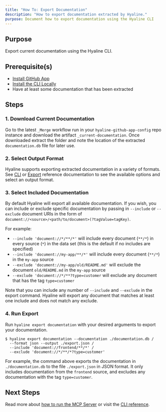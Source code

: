 ```yaml
---
title: "How To: Export Documentation"
description: "How to export documentation extracted by Hyaline."
purpose: Document how to export documentation using the Hyaline CLI
---
```

## Purpose
Export current documentation using the Hyaline CLI.

## Prerequisite(s)
- [Install GitHub App](./install-github-app.md)
- [Install the CLI Locally](./install-cli-locally.md)
- Have at least some documentation that has been extracted

## Steps

### 1. Download Current Documentation
Go to the latest `_Merge` workflow run in your `hyaline-github-app-config` repo instance and download the artifact `_current-documentation`. Once downloaded extract the folder and note the location of the extracted `documentation.db` file for later use.

### 2. Select Output Format
Hyaline supports exporting extracted documentation in a variety of formats. See [CLI](../reference/cli.md) or [Export](../reference/export.md) reference documentation to see the available options and select an output format.

### 3. Select Included Documentation
By default Hyaline will export all available documentation. If you wish, you can include or exclude specific documentation by passing in `--include` or `--exclude` document URIs in the form of `document://<source>/<path/to/document>(?tagValue=tagKey)`.

For example:
- `--include 'document://*/**/*'` will include every document (`**/*`) in every source (`*`) in the data set (this is the default if no includes are specified)
- `--include 'document://my-app/**/*'` will include every document (`**/*`) in the `my-app` source
- `--exclude 'document://my-app/old/README.md'` will exclude the document `old/README.md` in the `my-app` source
- `--exclude 'document://*/**?type=customer` will exclude any document that has the tag `type=customer`

Note that you can include any number of `--include` and `--exclude` in the export command. Hyaline will export any document that matches at least one include and does not match any exclude.

### 4. Run Export
Run `hyaline export documentation` with your desired arguments to export your documentation.

```
$ hyaline export documentation --documentation ./documentation.db /
  --format json --output ./export.json /
  --include 'document://frontend/**/*' /
  --exclude 'document://*/**/*?type=customer'
```
For example, the command above exports the documentation in `./documentation.db` to the file `./export.json` in JSON format. It only includes documentation from the `frontend` source, and excludes any documentation with the tag `type=customer`.

## Next Steps
Read more about [how to run the MCP Server](./run-mcp-server.md) or visit the [CLI reference](../reference/cli.md).